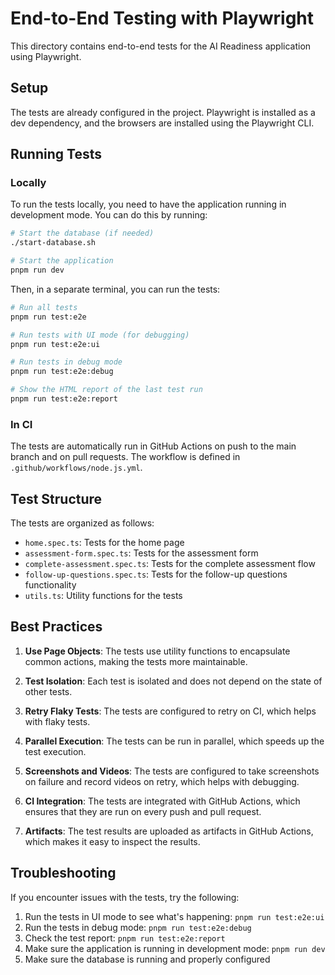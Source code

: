 # End-to-End Testing with Playwright

This directory contains end-to-end tests for the AI Readiness application using Playwright.

## Setup

The tests are already configured in the project. Playwright is installed as a dev dependency, and the browsers are installed using the Playwright CLI.

## Running Tests

### Locally

To run the tests locally, you need to have the application running in development mode. You can do this by running:

```bash
# Start the database (if needed)
./start-database.sh

# Start the application
pnpm run dev
```

Then, in a separate terminal, you can run the tests:

```bash
# Run all tests
pnpm run test:e2e

# Run tests with UI mode (for debugging)
pnpm run test:e2e:ui

# Run tests in debug mode
pnpm run test:e2e:debug

# Show the HTML report of the last test run
pnpm run test:e2e:report
```

### In CI

The tests are automatically run in GitHub Actions on push to the main branch and on pull requests. The workflow is defined in `.github/workflows/node.js.yml`.

## Test Structure

The tests are organized as follows:

- `home.spec.ts`: Tests for the home page
- `assessment-form.spec.ts`: Tests for the assessment form
- `complete-assessment.spec.ts`: Tests for the complete assessment flow
- `follow-up-questions.spec.ts`: Tests for the follow-up questions functionality
- `utils.ts`: Utility functions for the tests

## Best Practices

1. **Use Page Objects**: The tests use utility functions to encapsulate common actions, making the tests more maintainable.

2. **Test Isolation**: Each test is isolated and does not depend on the state of other tests.

3. **Retry Flaky Tests**: The tests are configured to retry on CI, which helps with flaky tests.

4. **Parallel Execution**: The tests can be run in parallel, which speeds up the test execution.

5. **Screenshots and Videos**: The tests are configured to take screenshots on failure and record videos on retry, which helps with debugging.

6. **CI Integration**: The tests are integrated with GitHub Actions, which ensures that they are run on every push and pull request.

7. **Artifacts**: The test results are uploaded as artifacts in GitHub Actions, which makes it easy to inspect the results.

## Troubleshooting

If you encounter issues with the tests, try the following:

1. Run the tests in UI mode to see what's happening: `pnpm run test:e2e:ui`
2. Run the tests in debug mode: `pnpm run test:e2e:debug`
3. Check the test report: `pnpm run test:e2e:report`
4. Make sure the application is running in development mode: `pnpm run dev`
5. Make sure the database is running and properly configured
